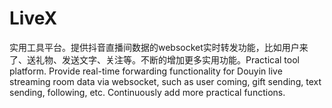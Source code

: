 # LiveX
实用工具平台。提供抖音直播间数据的websocket实时转发功能，比如用户来了、送礼物、发送文字、关注等。不断的增加更多实用功能。Practical tool platform. Provide real-time forwarding functionality for Douyin live streaming room data via websocket, such as user coming, gift sending, text sending, following, etc. Continuously add more practical functions.
